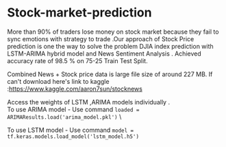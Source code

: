 # Stock-market-prediction
More than 90% of traders lose money on stock market because they fail to sync emotions with strategy to trade .Our approach of Stock Price prediction  is one the way to solve the problem
DJIA index prediction with LSTM-ARIMA hybrid model and News Sentiment Analysis .
Achieved accuracy rate of 98.5 % on 75-25 Train Test Split.


Combined News + Stock price data  is large file size of around 227 MB. If can't download here's link to kaggle :https://www.kaggle.com/aaron7sun/stocknews



 Access the weights of LSTM ,ARIMA models individually .\
 To use ARIMA model - Use command ``` loaded = ARIMAResults.load('arima_model.pkl') ```   \
 
 To use LSTM model  - Use command   ``` model = tf.keras.models.load_model('lstm_model.h5') ```
